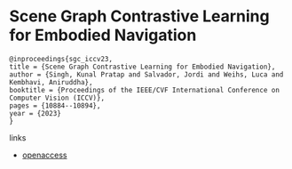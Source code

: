 # Scene Graph Contrastive Learning for Embodied Navigation

```
@inproceedings{sgc_iccv23,
title = {Scene Graph Contrastive Learning for Embodied Navigation},
author = {Singh, Kunal Pratap and Salvador, Jordi and Weihs, Luca and Kembhavi, Aniruddha},
booktitle = {Proceedings of the IEEE/CVF International Conference on Computer Vision (ICCV)},
pages = {10884--10894},
year = {2023}
}
```

links
- [openaccess](http://openaccess.thecvf.com//content/ICCV2023/html/Singh_Scene_Graph_Contrastive_Learning_for_Embodied_Navigation_ICCV_2023_paper.html)
